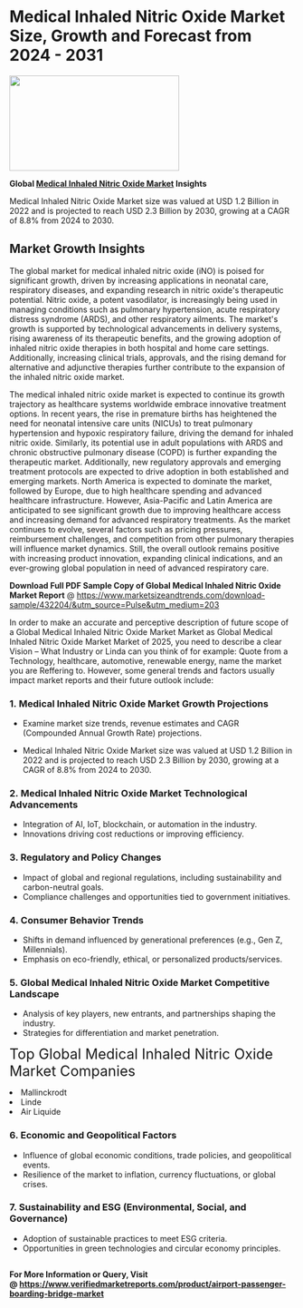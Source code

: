 <H1>Medical Inhaled Nitric Oxide Market Size, Growth and Forecast from 2024 - 2031</H1><img class="aligncenter size-medium wp-image-584254" src="https://thirdeyenews.in/wp-content/uploads/2024/09/Global-Market-Research-300x168.jpeg" alt="" width="300" height="168" /><p><strong>Global&nbsp;<a href="https://www.marketsizeandtrends.com/download-sample/432204/&amp;utm_source=Pulse&amp;utm_medium=203">Medical Inhaled Nitric Oxide Market</a> Insights</strong></p><p>Medical Inhaled Nitric Oxide Market size was valued at USD 1.2 Billion in 2022 and is projected to reach USD 2.3 Billion by 2030, growing at a CAGR of 8.8% from 2024 to 2030.</p><p><h2>Market Growth Insights</h2> <p>The global market for medical inhaled nitric oxide (iNO) is poised for significant growth, driven by increasing applications in neonatal care, respiratory diseases, and expanding research in nitric oxide's therapeutic potential. Nitric oxide, a potent vasodilator, is increasingly being used in managing conditions such as pulmonary hypertension, acute respiratory distress syndrome (ARDS), and other respiratory ailments. The market's growth is supported by technological advancements in delivery systems, rising awareness of its therapeutic benefits, and the growing adoption of inhaled nitric oxide therapies in both hospital and home care settings. Additionally, increasing clinical trials, approvals, and the rising demand for alternative and adjunctive therapies further contribute to the expansion of the inhaled nitric oxide market. </p> <p>The medical inhaled nitric oxide market is expected to continue its growth trajectory as healthcare systems worldwide embrace innovative treatment options. In recent years, the rise in premature births has heightened the need for neonatal intensive care units (NICUs) to treat pulmonary hypertension and hypoxic respiratory failure, driving the demand for inhaled nitric oxide. Similarly, its potential use in adult populations with ARDS and chronic obstructive pulmonary disease (COPD) is further expanding the therapeutic market. Additionally, new regulatory approvals and emerging treatment protocols are expected to drive adoption in both established and emerging markets. North America is expected to dominate the market, followed by Europe, due to high healthcare spending and advanced healthcare infrastructure. However, Asia-Pacific and Latin America are anticipated to see significant growth due to improving healthcare access and increasing demand for advanced respiratory treatments. As the market continues to evolve, several factors such as pricing pressures, reimbursement challenges, and competition from other pulmonary therapies will influence market dynamics. Still, the overall outlook remains positive with increasing product innovation, expanding clinical indications, and an ever-growing global population in need of advanced respiratory care. </p><p><span class=""><strong>Download Full PDF Sample Copy of Global Medical Inhaled Nitric Oxide Market Report</strong> @ <a href="https://www.marketsizeandtrends.com/download-sample/432204/&amp;utm_source=Pulse&amp;utm_medium=203" target="_blank">https://www.marketsizeandtrends.com/download-sample/432204/&amp;utm_source=Pulse&amp;utm_medium=203</a></span></p><p>In order to make an accurate and perceptive description of future scope of a Global&nbsp;Medical Inhaled Nitric Oxide Market Market as Global&nbsp;Medical Inhaled Nitric Oxide Market Market of 2025, you need to describe a clear Vision &ndash; What Industry or Linda can you think of for example: Quote from a Technology, healthcare, automotive, renewable energy, name the market you are Reffering to. However, some general trends and factors usually impact market reports and their future outlook include:</p><h3>1.&nbsp;<strong>Medical Inhaled Nitric Oxide Market Growth Projections</strong></h3><ul><li>Examine market size trends, revenue estimates and CAGR (Compounded Annual Growth Rate) projections.</li><li><p>Medical Inhaled Nitric Oxide Market size was valued at USD 1.2 Billion in 2022 and is projected to reach USD 2.3 Billion by 2030, growing at a CAGR of 8.8% from 2024 to 2030.</p></li></ul><h3>2.&nbsp;<strong>Medical Inhaled Nitric Oxide Market Technological Advancements</strong></h3><ul><li>Integration of AI, IoT, blockchain, or automation in the industry.</li><li>Innovations driving cost reductions or improving efficiency.</li></ul><h3>3.&nbsp;<strong>Regulatory and Policy Changes</strong></h3><ul><li>Impact of global and regional regulations, including sustainability and carbon-neutral goals.</li><li>Compliance challenges and opportunities tied to government initiatives.</li></ul><h3>4.&nbsp;<strong>Consumer Behavior Trends</strong></h3><ul><li>Shifts in demand influenced by generational preferences (e.g., Gen Z, Millennials).</li><li>Emphasis on eco-friendly, ethical, or personalized products/services.</li></ul><h3>5.&nbsp;<strong>Global Medical Inhaled Nitric Oxide Market Competitive Landscape</strong></h3><ul><li>Analysis of key players, new entrants, and partnerships shaping the industry.</li><li>Strategies for differentiation and market penetration.</li></ul><p data-pm-slice="1 1 []"><span style="color: inherit; font-family: inherit; font-size: 25px;">Top Global Medical Inhaled Nitric Oxide Market Companies</span></p><div class="" data-test-id=""><p><li>Mallinckrodt</li><li> Linde</li><li> Air Liquide</li></p></div><h3>6.&nbsp;<strong>Economic and Geopolitical Factors</strong></h3><ul><li>Influence of global economic conditions, trade policies, and geopolitical events.</li><li>Resilience of the market to inflation, currency fluctuations, or global crises.</li></ul><h3>7.&nbsp;<strong>Sustainability and ESG (Environmental, Social, and Governance)</strong></h3><ul><li>Adoption of sustainable practices to meet ESG criteria.</li><li>Opportunities in green technologies and circular economy principles.</li></ul><h2><strong style="font-size: 14px;">For More Information or Query, Visit @&nbsp;</strong><a style="background-color: #ffffff; font-size: 14px;" href="https://www.marketsizeandtrends.com/report/medical-inhaled-nitric-oxide-market/" target="_blank">https://www.verifiedmarketreports.com/product/airport-passenger-boarding-bridge-market</a></h2>

